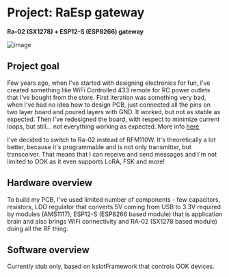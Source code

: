 # Project: RaEsp gateway
**Ra-02 (SX1278) + ESP12-S (ESP8266) gateway**

![image](https://user-images.githubusercontent.com/5003708/173429338-e5245446-812f-4d70-a3d8-3fe98e6aad48.png)

## Project goal
Few years ago, when I've started with designing electronics for fun, I've created something like WiFi Controlled 433 remote for RC power outlets that I've bought from the store. First iteration was something very bad, when I've had no idea how to design PCB, just connected all the pins on two layer board and poured layers with GND. It worked, but not as stable as expected. Then I've redesigned the board, with respect to minimize current loops, but still... not everything working as expected. More info  [here](https://hackaday.io/project/163833-wifi-to-433-mhz-bridge).

I've decided to switch to Ra-02 instead of RFM110W. It's theoretically a lot better, because it's programmable and is not only transmitter, but transceiver. That means that I can receive and send messages and I'm not limited to OOK as it even supports LoRA, FSK and more!

## Hardware overview
To build my PCB, I've used limited number of components - few capacitors, resistors, LDO regulator that converts 5V coming from USB to 3.3V required by modules (AMS1117), ESP12-S (ESP8266 based module) that is application brain and also brings WiFi connectivity and RA-02 (SX1278 based module) doing all the RF thing.

## Software overview
Currently stub only, based on ksIotFramework that controls OOK devices.
